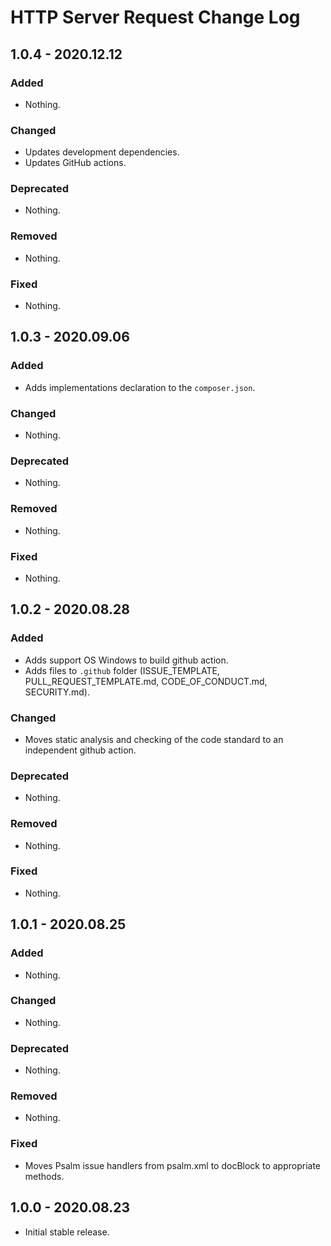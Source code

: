# HTTP Server Request Change Log

## 1.0.4 - 2020.12.12

### Added

- Nothing.

### Changed

- Updates development dependencies.
- Updates GitHub actions.

### Deprecated

- Nothing.

### Removed

- Nothing.

### Fixed

- Nothing.

## 1.0.3 - 2020.09.06

### Added

- Adds implementations declaration to the `composer.json`.

### Changed

- Nothing.

### Deprecated

- Nothing.

### Removed

- Nothing.

### Fixed

- Nothing.

## 1.0.2 - 2020.08.28

### Added

- Adds support OS Windows to build github action.
- Adds files to `.github` folder (ISSUE_TEMPLATE, PULL_REQUEST_TEMPLATE.md, CODE_OF_CONDUCT.md, SECURITY.md).

### Changed

- Moves static analysis and checking of the code standard to an independent github action.

### Deprecated

- Nothing.

### Removed

- Nothing.

### Fixed

- Nothing.

## 1.0.1 - 2020.08.25

### Added

- Nothing.

### Changed

- Nothing.

### Deprecated

- Nothing.

### Removed

- Nothing.

### Fixed

- Moves Psalm issue handlers from psalm.xml to docBlock to appropriate methods.

## 1.0.0 - 2020.08.23

- Initial stable release.
